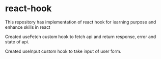 # react-hook
This repository has implementation of react hook for learning purpose and enhance skills in react

Created useFetch custom hook to fetch api and return response, error and state of api.

Created useInput custom hook to take input of user form.
